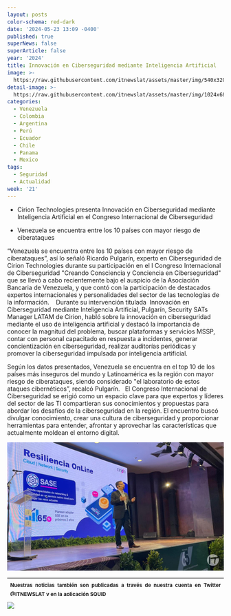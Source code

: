```yaml
---
layout: posts
color-schema: red-dark
date: '2024-05-23 13:09 -0400'
published: true
superNews: false
superArticle: false
year: '2024'
title: Innovación en Ciberseguridad mediante Inteligencia Artificial
image: >-
  https://raw.githubusercontent.com/itnewslat/assets/master/img/540x320/Pulgarin-ABV-p.jpg
detail-image: >-
  https://raw.githubusercontent.com/itnewslat/assets/master/img/1024x680/Pulgarin-ABV-g.jpg
categories:
  - Venezuela
  - Colombia
  - Argentina
  - Perú
  - Ecuador
  - Chile
  - Panama
  - Mexico
tags:
  - Seguridad
  - Actualidad
week: '21'
---
```

- Cirion Technologies presenta Innovación en Ciberseguridad mediante Inteligencia Artificial en el Congreso Internacional de Ciberseguridad

- Venezuela se encuentra entre los 10 países con mayor riesgo de ciberataques

“Venezuela se encuentra entre los 10 países con mayor riesgo de ciberataques”, así lo señaló Ricardo Pulgarín, experto en Ciberseguridad de Cirion Technologies durante su participación en el I Congreso Internacional de Ciberseguridad "Creando Consciencia y Conciencia en Ciberseguridad" que se llevó a cabo recientemente bajo el auspicio de la Asociación Bancaria de Venezuela, y que contó con la participación de destacados expertos internacionales y personalidades del sector de las tecnologías de la información. 
 
Durante su intervención titulada  Innovación en Ciberseguridad mediante Inteligencia Artificial, Pulgarín, Security SATs Manager LATAM de Cirion, habló sobre la innovación en ciberseguridad mediante el uso de inteligencia artificial y destacó la importancia de conocer la magnitud del problema, buscar plataformas y servicios MSSP, contar con personal capacitado en respuesta a incidentes, generar concientización en ciberseguridad, realizar auditorías periódicas y promover la ciberseguridad impulsada por inteligencia artificial.

Según los datos presentados, Venezuela se encuentra en el top 10 de los países más inseguros del mundo y Latinoamérica es la región con mayor riesgo de ciberataques, siendo considerado "el laboratorio de estos ataques cibernéticos”, recalcó Pulgarín.
 
El Congreso Internacional de Ciberseguridad se erigió como un espacio clave para que expertos y líderes del sector de las TI compartieran sus conocimientos y propuestas para abordar los desafíos de la ciberseguridad en la región. El encuentro buscó divulgar conocimiento, crear una cultura de ciberseguridad y proporcionar herramientas para entender, afrontar y aprovechar las características que actualmente moldean el entorno digital.

![](https://raw.githubusercontent.com/itnewslat/assets/master/img/540x320/Pulgarin-ABV-p.jpg)

<table style="height: 42px;" width="569">
<tbody>
<tr>
<td style="text-align: justify;"><sub><strong>Nuestras noticias también son publicadas a través de nuestra cuenta en Twitter <a href="https://twitter.com/itnewslat?lang=es">@ITNEWSLAT</a> y en la aplicación <a href="https://squidapp.co/en/">SQUID</a></strong></sub></td>
</tr>
</tbody>
</table>

<img src="https://tracker.metricool.com/c3po.jpg?hash=56f88a41e39ab42c063cc51676587a04"/>